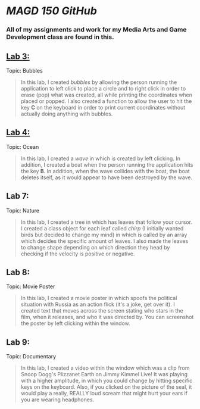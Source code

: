 # ***MAGD 150 GitHub***
### All of my assignments and work for my Media Arts and Game Development class are found in this.
## [Lab 3:](https://github.com/jamesce44/magd150/blob/master/f18_magd150_lab03_Eason.zip)
Topic: Bubbles
>In this lab, I created *bubbles* by allowing the person running the application to left click to place a circle and to right click in order to erase (pop) what was created, all while printing the coordinates when placed or popped. I also created a function to allow the user to hit the key **C** on the keyboard in order to print current coordinates without actually doing anything with bubbles.
## [Lab 4:](https://github.com/jamesce44/magd150/blob/master/f18magd150_lab04_Eason.zip)
Topic: Ocean
>In this lab, I created a *wave* in which is created by left clicking. In addition, I created a boat when the person running the application hits the key **B**. In addition, when the wave collides with the boat, the boat deletes itself, as it would appear to have been destroyed by the wave.
## Lab 7:
Topic: Nature
>In this lab, I created a tree in which has leaves that follow your cursor. I created a class object for each leaf called *chirp* (I initially wanted birds but decided to change my mind) in which is called by an array which decides the specific amount of leaves. I also made the leaves to change shape depending on which direction they head by checking if the velocity is positive or negative.
## Lab 8:
Topic: Movie Poster
>In this lab, I created a movie poster in which spoofs the political situation with Russia as an action flick (it's a joke, get over it). I created text that moves across the screen stating who stars in the film, when it releases, and who it was directed by. You can screenshot the poster by left clicking within the window.
## Lab 9:
Topic: Documentary
>In this lab, I created a video within the window which was a clip from Snoop Dogg's Plizzanet Earth on Jimmy Kimmel Live! It was playing with a higher amplitude, in which you could change by hitting specific keys on the keyboard. Also, if you clicked on the picture of the seal, it would play a really, REALLY loud scream that might hurt your ears if you are wearing headphones.
